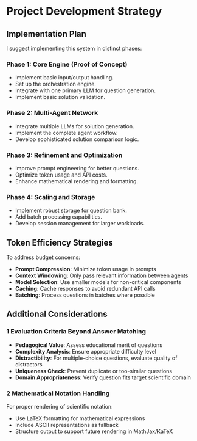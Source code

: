 # Project Development Strategy

##  Implementation Plan

I suggest implementing this system in distinct phases:

### Phase 1: Core Engine (Proof of Concept)
- Implement basic input/output handling.
- Set up the orchestration engine.
- Integrate with one primary LLM for question generation.
- Implement basic solution validation.

### Phase 2: Multi-Agent Network
- Integrate multiple LLMs for solution generation.
- Implement the complete agent workflow.
- Develop sophisticated solution comparison logic.

### Phase 3: Refinement and Optimization
- Improve prompt engineering for better questions.
- Optimize token usage and API costs.
- Enhance mathematical rendering and formatting.

### Phase 4: Scaling and Storage
- Implement robust storage for question bank.
- Add batch processing capabilities.
- Develop session management for larger workloads.

##  Token Efficiency Strategies

To address budget concerns:

- **Prompt Compression**: Minimize token usage in prompts
- **Context Windowing**: Only pass relevant information between agents
- **Model Selection**: Use smaller models for non-critical components
- **Caching**: Cache responses to avoid redundant API calls
- **Batching**: Process questions in batches where possible

##  Additional Considerations

### 1 Evaluation Criteria Beyond Answer Matching

- **Pedagogical Value**: Assess educational merit of questions
- **Complexity Analysis**: Ensure appropriate difficulty level
- **Distractibility**: For multiple-choice questions, evaluate quality of distractors
- **Uniqueness Check**: Prevent duplicate or too-similar questions
- **Domain Appropriateness**: Verify question fits target scientific domain

### 2 Mathematical Notation Handling

For proper rendering of scientific notation:

- Use LaTeX formatting for mathematical expressions
- Include ASCII representations as fallback
- Structure output to support future rendering in MathJax/KaTeX



